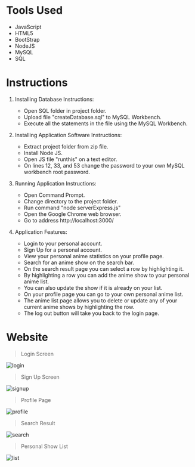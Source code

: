 # Tools Used 
* JavaScript
* HTML5
* BootStrap
* NodeJS
* MySQL
* SQL

# Instructions
1. Installing Database Instructions:

	* Open SQL folder in project folder.
	* Upload file "createDatabase.sql" to MySQL Workbench.
	* Execute all the statements in the file using the MySQL Workbench.

1. Installing Application Software Instructions:

	* Extract project folder from zip file.
	* Install Node JS.
	* Open JS file "runthis" on a text editor.
	* On lines 12, 33, and 53 change the password to your own MySQL workbench root password.

1. Running Application Instructions:

	* Open Command Prompt.
	* Change directory to the project folder.
	* Run command "node serverExpress.js"
	* Open the Google Chrome web browser.
	* Go to address http://localhost:3000/

1. Application Features:

	* Login to your personal account.  
 	* Sign Up for a personal account.
	* View your personal anime statistics on your profile page.
	* Search for an anime show on the search bar.
	* On the search result page you can select a row by highlighting it.
	* By highlighting a row you can add the anime show to your personal anime list.
	* You can also update the show if it is already on your list.
	* On your profile page you can go to your own personal anime list.
	* The anime list page allows you to delete or update any of your current anime shows by highlighting the row.
	* The log out button will take you back to the login page.
	
# Website

> Login Screen

![login](https://user-images.githubusercontent.com/33674827/103729079-36a65280-4fa5-11eb-9974-73c7d1615b7a.PNG)

> Sign Up Screen

![signup](https://user-images.githubusercontent.com/33674827/103729107-4756c880-4fa5-11eb-8701-b9d39208635f.PNG)

> Profile Page

![profile](https://user-images.githubusercontent.com/33674827/103729157-5f2e4c80-4fa5-11eb-9897-e21eb3eefff6.PNG)

> Search Result

![search](https://user-images.githubusercontent.com/33674827/103729173-69e8e180-4fa5-11eb-9788-6648b8bec977.PNG)

> Personal Show List

![list](https://user-images.githubusercontent.com/33674827/103729209-8127cf00-4fa5-11eb-9418-7799de8646ed.PNG)


